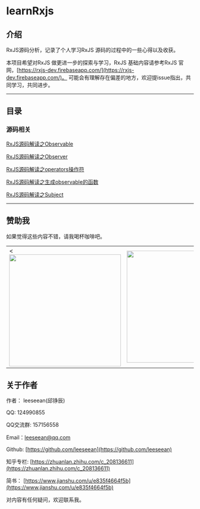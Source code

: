 # learnRxjs

## 介绍

RxJS源码分析，记录了个人学习RxJS 源码的过程中的一些心得以及收获。

本项目希望对RxJS 做更进一步的探索与学习，RxJS 基础内容请参考RxJS 官网，[https://rxjs-dev.firebaseapp.com/](https://rxjs-dev.firebaseapp.com/)。
可能会有理解存在偏差的地方，欢迎提issue指出，共同学习，共同进步。

---

## 目录

### 源码相关

[RxJS源码解读之Observable](./docs/Observable.md)

[RxJS源码解读之Observer](./docs/Observer.md)

[RxJS源码解读之operators操作符](./docs/operators操作符.md)

[RxJS源码解读之生成observable的函数](./docs/生成observable的函数.md)

[RxJS源码解读之Subject](./docs/Subject.md)

---

## 赞助我

如果觉得这些内容不错，请我喝杯咖啡吧。

<table>
  <tr>
    <td><<img src="https://leeseean.github.io/my-original-songs/alipay.jpg" width="300px" /></td>
    <td><img src="https://leeseean.github.io/my-original-songs/wechat.jpg" width="300px" /></td>
  </tr>
</table>

## 关于作者

作者： leeseean(邱铮辰)

QQ: 124990855 

QQ交流群: 157156558 

Email：leeseean@qq.com

Github: [https://github.com/leeseean](https://github.com/leeseean)

知乎专栏: [https://zhuanlan.zhihu.com/c_208136611](https://zhuanlan.zhihu.com/c_208136611)

简书： [https://www.jianshu.com/u/e835f4664f5b](https://www.jianshu.com/u/e835f4664f5b)

对内容有任何疑问，欢迎联系我。
